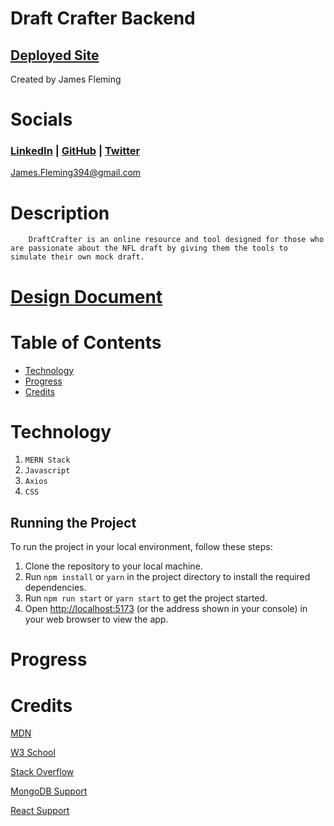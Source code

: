 # Draft Crafter Backend

## [Deployed Site]()
Created by James Fleming
# Socials

### [LinkedIn](https://www.linkedin.com/in/james--fleming/) | [GitHub](https://github.com/James-fleming394) | [Twitter](https://twitter.com/jflem394) 

James.Fleming394@gmail.com

# Description
        DraftCrafter is an online resource and tool designed for those who are passionate about the NFL draft by giving them the tools to simulate their own mock draft. 

# [Design Document](https://docs.google.com/document/d/17fX8nIbcCjZgDAbehvOOl6Dfl5FriTQflNYd4fYrr-Q/edit?usp=sharing)

# Table of Contents

- [Technology](#technology)
- [Progress](#Progress)
- [Credits](#credits)

# Technology

1. `MERN Stack`
2. `Javascript`
2. `Axios`
3. `CSS`

## Running the Project

To run the project in your local environment, follow these steps:

1. Clone the repository to your local machine.
2. Run `npm install` or `yarn` in the project directory to install the required dependencies.
3. Run `npm run start` or `yarn start` to get the project started.
4. Open [http://localhost:5173](http://localhost:5173) (or the address shown in your console) in your web browser to view the app.


# Progress


# Credits 

[MDN](https://developer.mozilla.org/en-US/)

[W3 School](https://www.w3schools.com/)

[Stack Overflow](https://stackoverflow.com/)

[MongoDB Support](https://www.mongodb.com/home)

[React Support](https://reactjs.org/community/support.html)